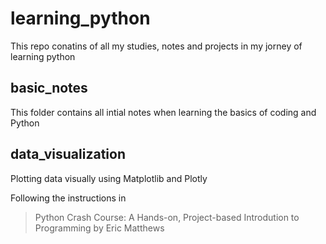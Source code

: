 # learning_python

This repo conatins of all my studies, notes and projects in my jorney of learning python

## basic_notes

This folder contains all intial notes when learning the basics of coding and Python

## data_visualization

Plotting data visually using Matplotlib and Plotly  

Following the instructions in
>Python Crash Course: A Hands-on, Project-based Introdution to Programming by Eric Matthews 
